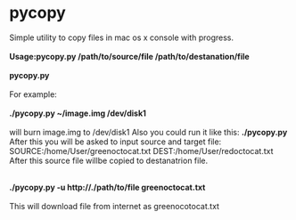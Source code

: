 # pycopy
Simple utility to copy files in mac os x console with progress.<br></br>
<b>Usage:pycopy.py /path/to/source/file /path/to/destanation/file<br></br>
      pycopy.py</b><br></br>
For example:<br></br>
<b>./pycopy.py ~/image.img /dev/disk1</b><br></br>
will burn image.img to /dev/disk1
Also you could run it like this:
<b>./pycopy.py</b>
After this you will be asked to input source and target file:
SOURCE:/home/User/greenoctocat.txt
DEST:/home/User/redoctocat.txt
After this source file willbe copied to destanatrion file.<br></br>

<b>./pycopy.py -u http://<domain>.<etension>/path/to/file greenoctocat.txt</b><br></br>
This will download file from internet as greenocotocat.txt


